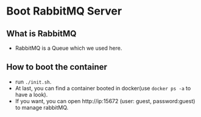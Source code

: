# Boot RabbitMQ Server

## What is RabbitMQ

- RabbitMQ is a Queue which we used here.

## How to boot the container

- run `./init.sh`.
- At last, you can find a container booted in docker(use `docker ps -a` to have a look).
- If you want, you can open http://ip:15672 (user: guest, password:guest) to manage rabbitMQ.
